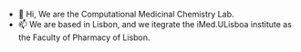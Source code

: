 - 👋 Hi, We are the Computational Medicinal Chemistry Lab.
- 📫 We are based in Lisbon, and we itegrate the iMed.ULisboa institute as the Faculty of Pharmacy of Lisbon.

<!---
comp-medchem/comp-medchem is a ✨ special ✨ repository because its `README.md` (this file) appears on your GitHub profile.
You can click the Preview link to take a look at your changes.
--->
